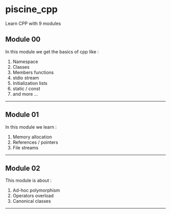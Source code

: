 # piscine_cpp
Learn CPP with 9 modules

## Module 00

In this module we get the basics of cpp like :

1. Namespace
2. Classes
3. Members functions
4. stdio stream
5. Initialization lists
6. static / const
7. and more ...

---

## Module 01

In this module we learn :

1. Memory allocation
2. References / pointers
3. File streams

---

## Module 02

This module is about :

1. Ad-hoc polymorphism
2. Operators overload
3. Canonical classes

---